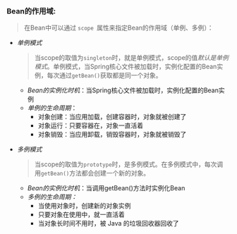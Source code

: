 





### Bean的作用域:

> 在Bean中可以通过 `scope `属性来指定Bean的作用域（单例、多例）：

- *单例模式*

  > 当scope的取值为`singleton`时，就是单例模式，scope的值*默认是单例模式*。单例模式，当Spring核心文件被加载时，实例化配置的Bean实例，每次通过`getBean()`获取都是同一个对象。

  - *Bean的实例化时机*：当Spring核心文件被加载时，实例化配置的Bean实例
  - *单例的生命周期*：
    - 对象创建：当应用加载，创建容器时，对象就被创建了
    - 对象运行：只要容器在，对象一直活着
    - 对象销毁：当应用卸载，销毁容器时，对象就被销毁了

- *多例模式*

  > 当scope的取值为`prototype`时，是多例模式。在多例模式中，每次调用`getBean()`方法都会创建一个新的对象。

  - *Bean的实例化时机*：当调用getBean()方法时实例化Bean
  - *多例的生命周期：*
    - 当使用对象时，创建新的对象实例
    - 只要对象在使用中，就一直活着
    - 当对象长时间不用时，被 Java 的垃圾回收器回收了